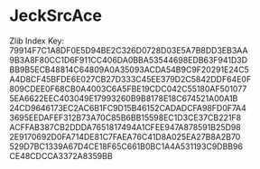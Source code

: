 # JeckSrcAce
Zlib Index Key:
79914F7C1A8DF0E5D94BE2C326D0728D03E5A7B8DD3EB3AA
9B3A8F80CC1D6F911CC406DA0BBA53544698EDB63F941D3D
BB9B5ECB48814C64809A0A35093ACDA54B9C9F20291E24C5
A4D8CF45BFDE6E027CB27D333C45EE379D2C5842DDF64E0F
809CDEE0F68CB0A4003C6A5FBE19CDC042C55180AF501077
5EA6622EEC403049E17993260B9B8178E18C674521A00A1B
24CD9646173EC2AC6B1FC9D15B46152CADADCFA98FD0F7A4
3695EEDAFEF312B73A70C85B6BB15598EC1D3CE37CB221F8
ACFFAB387CB2DDDA7651817494A1CFEE947A878591B25D98
2E9170692D0FA714DE81C7FAEA76C41D8A025EA27B8A2B70
529D7BC1339A67D4CE18F65C661B0BC1A4A531193C9DBB96
CE48CDCCA3372A8359BB
